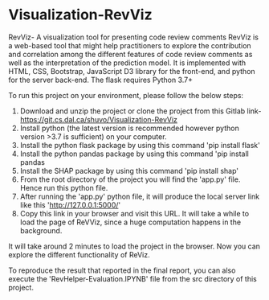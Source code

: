 # Visualization-RevViz
RevViz- A visualization tool for presenting code review comments
RevViz is a web-based tool that might help practitioners to explore the contribution and correlation among the different 
features of code review comments as well as the interpretation of the prediction model. It is implemented with HTML, CSS, 
Bootstrap, JavaScript D3 library for the front-end, and python for the server back-end.
The flask requires Python 3.7+

To run this project on your environment, please follow the below steps:
1. Download and unzip the project or clone the project from this Gitlab link- https://git.cs.dal.ca/shuvo/Visualization-RevViz
2. Install python (the latest version is recommended however python version >3.7 is sufficient) on your computer.
3. Install the python flask package by using this command 'pip install flask'
4. Install the python pandas package by using this command 'pip install pandas
5. Install the SHAP package by using this command 'pip install shap'
6. From the root directory of the project you will find the 'app.py' file. Hence run this python file.
7. After running the 'app.py' python file, it will produce the local server link like this 'http://127.0.0.1:5000/'
8. Copy this link in your browser and visit this URL. It will take a while to load the page of ReVViz, since a huge computation happens in the background.

It will take around 2 minutes to load the project in the browser. Now you can explore the different functionality of ReViz.

To reproduce the result that reported in the final report, you can also execute the 'RevHelper-Evaluation.IPYNB' file from the src directory of this project.

